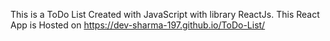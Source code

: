This is a ToDo List Created with JavaScript with library ReactJs.
This React App is Hosted on https://dev-sharma-197.github.io/ToDo-List/
